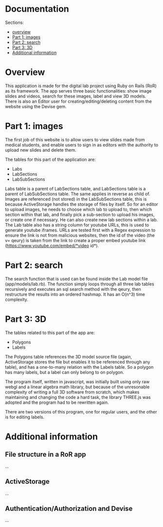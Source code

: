 # Documentation
 Sections:
- [overview](#overview)
- [Part 1: images](#part-1-images)
- [Part 2: search](#part-2-search)
- [Part 3: 3D](#part-3-3d)
- [Additional information](#additional-information)

# Overview
This application is made for the digital lab project using Ruby on Rails (RoR) as its framework. The app serves three basic functionalities: show image slides and videos, search for these images, label and view 3D models. There is also an Editor user for creating/editing/deleting content from the website using the Devise gem.


# Part 1: images
The first job of this website is to allow users to view slides made from medical students, and enable users to sign in as editors with the authority to upload new slides and delete them. 

The tables for this part of the application are:
- Labs
- LabSections
- LabSubSections

Labs table is a parent of LabSections table, and LabSections table is a parent of LabSubSections table. The same applies in reverse as child of. Images are referenced (not stored) in the LabSubSections table, this is because ActiveStorage handles the storage of files by itself. So for an editor to upload images, he needs to choose which lab to upload to, then which section within that lab, and finally pick a sub-section to upload his images, or create one if necessary. He can also create new lab sections within a lab.
The Lab table also has a string column for youtube URLs, this is used to generate youtube iframes. URLs are tested first with a Regex expression to ensure the link is not from malicious websites, then the id of the video (the v= qeury) is taken from the link to create a proper embed youtube link (https://www.youtube.com/embed/*video id*).


# Part 2: search
The search function that is used can be found inside the Lab model file (app/models/lab.rb). The function simply loops through  all three lab tables recursively and executes an sql search method with the qeury, then restructure the results into an ordered hashmap. It has an O(n^3) time complexity.


# Part 3: 3D
The tables related to this part of the app are:
- Polygons
- Labels

The Polygons table references the 3D model source file (again, ActiveStorage stores the file but enables it to be referenced through any table), and has a one-to-many relation with the Labels table. So a polygon has many labels, but a label can only belong to on polygon.

The program itself, written in javascript, was initially built using only raw webgl and a linear algebra math library, but because of the unresonable complexity of writing a full 3D software from scratch, which makes maintaining and changing the code a hard task, the library THREE.js was adopted and the program had to be rewritten again. 

There are two versions of this program, one for regular users, and the other is for editing labels.

# Additional information
## File structure in a RoR app
...

## ActiveStorage
...

## Authentication/Authorization and Devise
...
